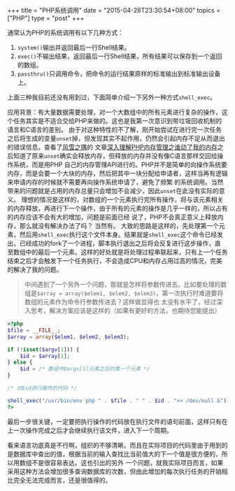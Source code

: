 +++
title  = "PHP系统调用"
date = "2015-04-28T23:30:54+08:00"
topics = ["PHP"]
type = "post"
+++

通常认为PHP的系统调用有以下几种方式：

1. `system()`输出并返回最后一行Shell结果。
2. `exec()`不输出结果，返回最后一行Shell结果，所有结果可以保存到一个返回的数组。
3. `passthru()`只调用命令，把命令的运行结果原样的标准输出到标准输出设备上。

上面三种我目前还没有用到过，下面简单介绍一下另外一种方式`shell_exec`。

应用背景：有大量数据需要处理，对一个大数组中的所有元素进行复杂的操作，这个任务其实是不适合交给PHP来做的。这也是我第一次意识到带垃圾回收机制的语言和C语言的差别。
由于对这种特性的不了解，刚开始尝试在进行完一次任务之后将生成的变量`unset`掉，但发现其实不起作用，仍然会引起内存不足从而退出的错误信息。查看了[风雪之隅](http://www.laruence.com)的
文章[深入理解PHP内存管理之谁动了我的内存](http://www.laruence.com/2011/03/04/1894.html)之后知道了原来`unset`确实会释放内存，但释放的内存并没有像C语言那样交回给操作系统，而是用PHP
自己的内存管理API进行的。PHP并不是简单的向操作系统要内存，而是会要一个大块的内存，然后把其中一块分配给申请者，这样当再有逻辑来申请内存的时候就不需要再向操作系统申请了，避免了频繁
的系统调用。当然带来的问题就是占用的内存总量只会增加不会减少，因此`unset`在此没有实际的意义。
理想的情况是这样的，对数组的一个元素执行完所有操作，将与该元素相关的内存释放，再进行下一个操作，由于所有的元素的操作是几乎一样的，所以占有的内存应该不会有大的增加，问题是前面已经
说了，PHP不会真正意义上释放内存，那么就没有解决办法了吗？
当然有。
大致的思路是这样的，先处理第一个元素，然后用`shell_exec`执行这个文件本身。结果就是`shell_exec`这个命令已经发出，已经成功的fork了一个进程，脚本执行退出之后将会反复进行这步操作，直
至数组中的最后一个元素。这样的好处就是将处理过程串联起来，只有上一个任务结束之后才会触发下一个任务执行，不会造成CPU和内存占用过高的情况，完美的解决了我的问题。

> 中间遇到了一个另外一个问题，那就是怎样将参数传进去。比如要处理的数组是`$array = array($elem1, $elem2, $elem3)`，第一次执行时难道要将数组的元素作为命令行参数传进去？这样做显得也
> 太没有水平了，经过深入思考，解决方案应该是这样的（如果有更好的方法，也期待您能提出）

```PHP
<?php
$file = __FILE__;
$array = array($elem1, $elem2, $elem3);

if (!isset($argv[1])) {
    $id = $array[1];
} else {
    $id = /* 数组中$argv[1]元素之后的第一个元素 */
}

/* 对$id进行操作的代码 */

shell_exec("/usr/bin/env php " . $file . " " . $id . ">> /dev/null &");
?>
```

最后一步很关键，一定要把执行操作的代码放在执行文件的语句前面，这样只有在上一次操作完成之后才会继续执行该文件，进入下一个周期。

看来语言功底真是不行啊，组织的不够清晰。而且在实际项目的代码里由于用到的是数据库中查出的值，根据当前的输入查找比当前值大的下一个值是很方便的，所以用数组不是很容易表达。这也引出的另外
一个问题，就我实际项目而言，如果采用这种方法会增加很多查询数据库的次数，但由此增加的每次执行任务的开销相比完全无法完成而言，还是很值得的。
